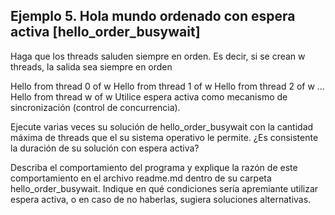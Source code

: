 ## Ejemplo 5. Hola mundo ordenado con espera activa [hello_order_busywait]
Haga que los threads saluden siempre en orden. Es decir, si se crean w threads, la salida sea siempre en orden

Hello from thread 0 of w
Hello from thread 1 of w
Hello from thread 2 of w
...
Hello from thread w of w
Utilice espera activa como mecanismo de sincronización (control de concurrencia).

Ejecute varias veces su solución de hello_order_busywait con la cantidad máxima de threads que el su sistema operativo le permite. ¿Es consistente la duración de su solución con espera activa?

Describa el comportamiento del programa y explique la razón de este comportamiento en el archivo readme.md dentro de su carpeta hello_order_busywait. Indique en qué condiciones sería apremiante utilizar espera activa, o en caso de no haberlas, sugiera soluciones alternativas.